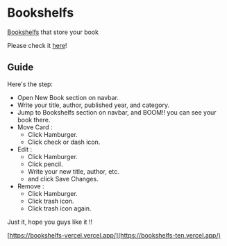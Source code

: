 # Bookshelfs

[Bookshelfs](https://bookshelfs-ten.vercel.app/) that store your book

Please check it [here](https://bookshelfs-ten.vercel.app/)!

## Guide

Here's the step:
- Open New Book section on navbar.
- Write your title, author, published year, and category.
- Jump to Bookshelfs section on navbar, and BOOM!! you can see your book there.
- Move Card :
  - Click Hamburger.
  - Click check or dash icon.
- Edit :
  - Click Hamburger.
  - Click pencil.
  - Write your new title, author, etc.
  - and click Save Changes.
- Remove :
  - Click Hamburger.
  - Click trash icon.
  - Click trash icon again.

Just it, hope you guys like it !!

[https://bookshelfs-vercel.vercel.app/](https://bookshelfs-ten.vercel.app/)
